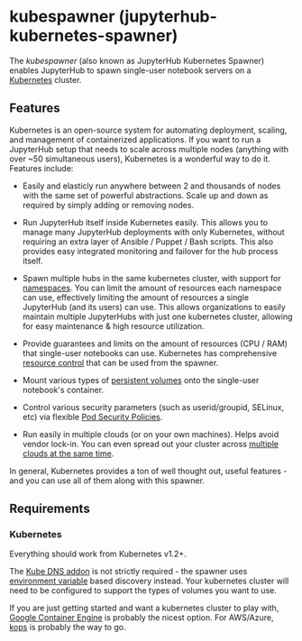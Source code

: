 # kubespawner (jupyterhub-kubernetes-spawner) #

The *kubespawner* (also known as JupyterHub Kubernetes Spawner) enables JupyterHub to spawn
single-user notebook servers on a [Kubernetes](https://kubernetes.io/)
cluster.

## Features ##

Kubernetes is an open-source system for automating deployment, scaling, and
management of containerized applications. If you want to run a JupyterHub
setup that needs to scale across multiple nodes (anything with over ~50
simultaneous users), Kubernetes is a wonderful way to do it. Features include:

* Easily and elasticly run anywhere between 2 and thousands of nodes with the
  same set of powerful abstractions. Scale up and down as required by simply
  adding or removing nodes.

* Run JupyterHub itself inside Kubernetes easily. This allows you to manage
  many JupyterHub deployments with only Kubernetes, without requiring an extra
  layer of Ansible / Puppet / Bash scripts. This also provides easy integrated
  monitoring and failover for the hub process itself.

* Spawn multiple hubs in the same kubernetes cluster, with support for
  [namespaces](https://kubernetes.io/docs/tasks/administer-cluster/namespaces/). You can limit the
  amount of resources each namespace can use, effectively limiting the amount
  of resources a single JupyterHub (and its users) can use. This allows
  organizations to easily maintain multiple JupyterHubs with just one
  kubernetes cluster, allowing for easy maintenance & high resource
  utilization.

* Provide guarantees and limits on the amount of resources (CPU / RAM) that
  single-user notebooks can use. Kubernetes has comprehensive [resource control](https://kubernetes.io/docs/concepts/configuration/manage-compute-resources-container/) that can
  be used from the spawner.

* Mount various types of
  [persistent volumes](https://kubernetes.io/docs/concepts/storage/persistent-volumes/)
  onto the single-user notebook's container.

* Control various security parameters (such as userid/groupid, SELinux, etc)
  via flexible [Pod Security Policies](https://kubernetes.io/docs/concepts/policy/pod-security-policy/).

* Run easily in multiple clouds (or on your own machines). Helps avoid vendor
  lock-in. You can even spread out your cluster across
  [multiple clouds at the same time](https://kubernetes.io/docs/concepts/cluster-administration/federation/).

In general, Kubernetes provides a ton of well thought out, useful features -
and you can use all of them along with this spawner.

## Requirements ##

### Kubernetes ###

Everything should work from Kubernetes v1.2+.

The [Kube DNS addon](https://kubernetes.io/docs/concepts/services-networking/connect-applications-service/#dns)
is not strictly required - the spawner uses
[environment variable](https://kubernetes.io/docs/concepts/services-networking/connect-applications-service/#environment-variables)
based discovery instead. Your kubernetes cluster will need to be configured to
support the types of volumes you want to use.

If you are just getting started and want a kubernetes cluster to play with,
[Google Container Engine](https://cloud.google.com/kubernetes-engine/) is
probably the nicest option. For AWS/Azure,
[kops](https://github.com/kubernetes/kops) is probably the way to go.